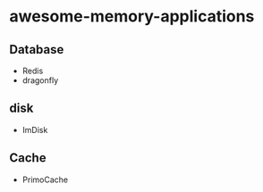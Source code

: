 # awesome-memory-applications

## Database

+ Redis
+ dragonfly

## disk

+ ImDisk

## Cache

+ PrimoCache
